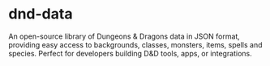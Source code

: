 # dnd-data
An open-source library of Dungeons &amp; Dragons data in JSON format, providing easy access to backgrounds, classes, monsters, items, spells and species. Perfect for developers building D&amp;D tools, apps, or integrations.

